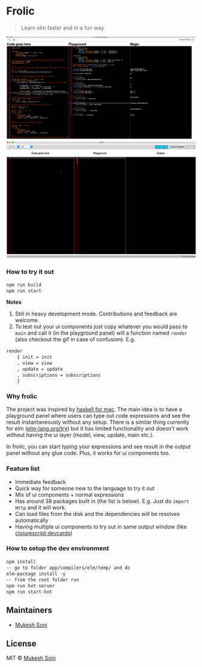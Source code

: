 # Frolic

> Learn elm faster and in a fun way

![Elm rope implemented using frolic](images/elm-rope-in-elm-playground.png)
![Elm counter pairs from elm-architechture examples](images/elm-playground-desktop-counter-pairs.gif)

### How to try it out
```
npm run build
npm run start
```

**Notes**
1. Still in heavy development mode. Contributions and feedback are welcome.
2. To test out your ui components just copy whatever you would pass to `main` and call it (in the playground panel) will a function named `render` (also checkout the gif in case of confusion). E.g.
```
render
    { init = init
    , view = view
    , update = update
    , subscriptions = subscriptions
    }
```

### Why frolic
The project was inspired by [haskell for mac](https://haskellformac.com). The main idea is to have a playground panel where users can type out code expressions and see the result instantaneously without any setup. There is a similar thing currently for elm ([elm-lang.org/try](elm-lang.org/try)) but it has limited functionality and doesn't work without having the ui layer (model, view, update, main etc.).

In frolic, you can start typing your expressions and see result in the output panel without any glue code. Plus, it works for ui components too.

### Feature list

- Immediate feedback
- Quick way for someone new to the language to try it out
- Mix of ui components + normal expressions
- Has around 38 packages built in (the list is below). E.g. Just do `import Http` and it will work.
- Can load files from the disk and the dependencies will be resolves automatically
- Having multiple ui components to try out in same output window (like [clojurescript devcards](https://github.com/bhauman/devcards))

### How to setup the dev environment

```
npm install
-- go to folder app/compilers/elm/temp/ and do
elm-package install -y
-- from the root folder run
npm run hot-server
npm run start-hot
```

## Maintainers

- [Mukesh Soni](https://github.com/mukeshsoni)

## License
MIT © [Mukesh Soni](https://github.com/mukeshsoni)
